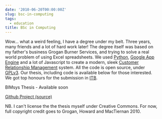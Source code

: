 ```yaml
---
date: '2010-06-20T00:00:00Z'
slug: bsc-in-computing
tags:
  - education
title: BSc in Computing
---
```


Wow... what a weird feeling, I have a degree under my belt. Three years, many
friends and a lot of hard work later! The degree itself was based on my father's
business Grogan Burner Services, and trying to solve a real world problem of
using Excel spreadsheets. We used [Python][], [Google App Engine][] and a lot of
Javascript to create a modern, sleek [Customer Relationship Management][crm]
system. All the code is open source, under [GPLv3][]. Our thesis, including code
is available below for those interested. We got top honours for the submission
in [ITB][].

BIMsys Thesis - Available soon

[Github Project (source)][Github]

NB. I can't license the the thesis myself under Creative Commons. For now, full
copyright credit goes to Grogan, Howard and MacTiernan 2010.

[gbs]: http://www.groganburners.ie/
[Python]: http://www.python.org
[Google App Engine]: http://code.google.com/appengine/
[crm]: http://en.wikipedia.org/wiki/Customer_relationship_management
[GPLv3]: http://www.gnu.org/licenses/gpl-3.0.html
[ITB]: http://www.itb.ie/
[Github]: http://github.com/dueyfinster/Bimsys
